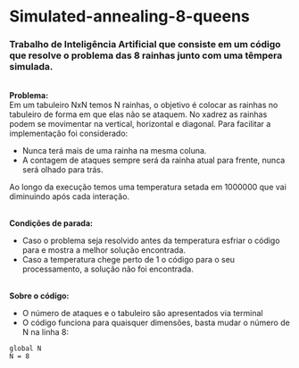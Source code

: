 # Simulated-annealing-8-queens

### Trabalho de Inteligência Artificial que consiste em um código que resolve o problema das 8 rainhas junto com uma têmpera simulada.<br>

<br>**Problema:**<br>
 Em um tabuleiro NxN temos N rainhas, o objetivo é colocar as rainhas no tabuleiro de forma em que elas não se ataquem. No xadrez as rainhas podem se movimentar na vertical, horizontal e diagonal. Para facilitar a implementação foi considerado:
 - Nunca terá mais de uma rainha na mesma coluna.
 - A contagem de ataques sempre será da rainha atual para frente, nunca será olhado para trás.
 
 Ao longo da execução temos uma temperatura setada em 1000000 que vai diminuindo após cada interação.<br>
 
 <br>**Condições de parada:**<br>
 - Caso o problema seja resolvido antes da temperatura esfriar o código para e mostra a melhor solução encontrada.
 - Caso a temperatura chege perto de 1 o código para o seu processamento, a solução não foi encontrada. 

<br>**Sobre o código:**<br>
- O número de ataques e o tabuleiro são apresentados via terminal<br>
- O código funciona para quaisquer dimensões, basta mudar o número de N na linha 8:
```
global N 
N = 8
```
<br>
 <br>
